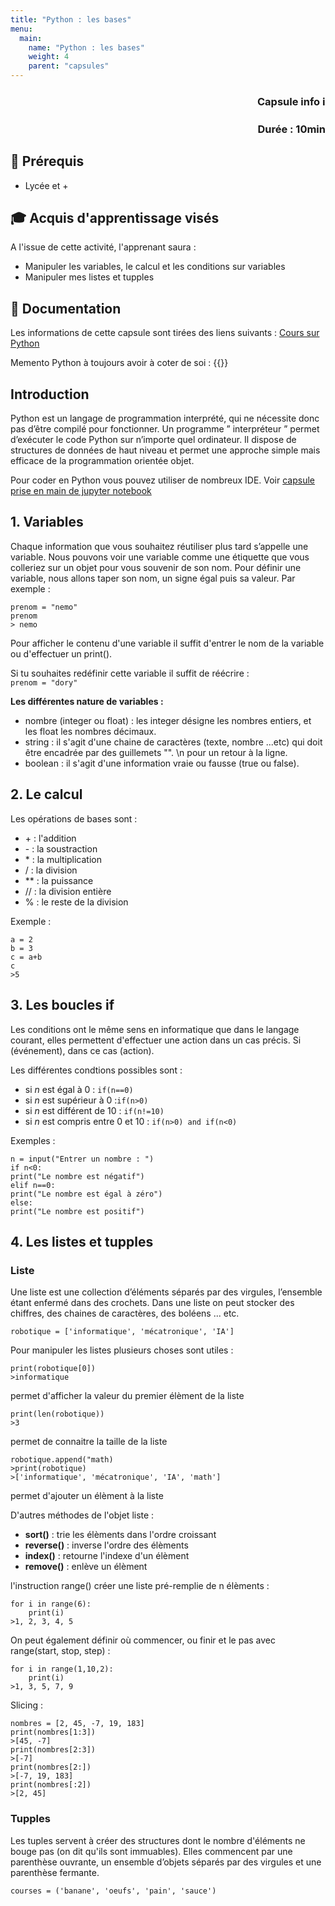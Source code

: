 ```yaml
---
title: "Python : les bases"
menu:
  main:
    name: "Python : les bases"
    weight: 4
    parent: "capsules"
---
```


### **<p style="text-align: right;">Capsule info ℹ️</p>**
### <p style="text-align: right;">Durée : 10min</p>

## 🎒 Prérequis

- Lycée et +

## 🎓 Acquis d'apprentissage visés
A l'issue de cette activité, l'apprenant saura : 
- Manipuler les variables, le calcul et les conditions sur variables  
- Manipuler mes listes et tupples 

## 📗 Documentation

Les informations de cette capsule sont tirées des liens suivants :
[Cours sur Python](https://courspython.com/bases-python.html)

Memento Python à toujours avoir à coter de soi : 
{{<pdf src="https://perso.limsi.fr/pointal/_media/python:cours:mementopython3.pdf" >}}

## Introduction 

Python est un langage de programmation interprété, qui ne nécessite donc pas d’être compilé pour fonctionner. Un programme ” interpréteur ” permet d’exécuter le code Python sur n’importe quel ordinateur. 
Il dispose de structures de données de haut niveau et permet une approche simple mais efficace de la programmation orientée objet.

Pour coder en Python vous pouvez utiliser de nombreux IDE. Voir [capsule prise en main de jupyter notebook](/ReachyNautilus/JupyterNotebook/index.md)  


## 1. Variables

Chaque information que vous souhaitez réutiliser plus tard s’appelle une variable. Nous pouvons voir une variable comme une étiquette que vous colleriez sur un objet pour vous souvenir de son nom. 
Pour définir une variable, nous allons taper son nom, un signe égal puis sa valeur. Par exemple :  
   
```
prenom = "nemo"
prenom
> nemo
```  
Pour afficher le contenu d'une variable il suffit d'entrer le nom de la variable ou d'effectuer un print().  

Si tu souhaites redéfinir cette variable il suffit de réécrire :   
`prenom = "dory"`

**Les différentes nature de variables :** 
* nombre (integer ou float) : les integer désigne les nombres entiers, et les float les nombres décimaux.  
* string : il s'agit d'une chaine de caractères (texte, nombre ...etc) qui doit être encadrée par des guillemets "". \n pour un retour à la ligne.    
* boolean : il s'agit d'une information vraie ou fausse (true ou false).   

## 2. Le calcul 

Les opérations de bases sont : 
*  <texte>+</texte> : l'addition 
* <texte>-</texte> : la soustraction 
* <texte>*</texte> : la multiplication 
* / : la division 
* ** : la puissance 
* // : la division entière
* % : le reste de la division 

Exemple :  
```
a = 2
b = 3 
c = a+b
c
>5 
```
## 3. Les boucles if 

Les conditions ont le même sens en informatique que dans le langage courant, elles permettent d'effectuer une action dans un cas précis. Si (événement), dans ce cas (action). 

Les différentes condtions possibles sont : 
* si *n* est égal à 0 : `if(n==0)`  
* si *n* est supérieur à 0 :`if(n>0)` 
* si *n* est différent de 10 : `if(n!=10)`
* si *n* est compris entre 0 et 10 : `if(n>0) and if(n<0)`  

Exemples : 
```
n = input("Entrer un nombre : ")
if n<0:
print("Le nombre est négatif")
elif n==0:
print("Le nombre est égal à zéro")
else:
print("Le nombre est positif")
```
## 4. Les listes et tupples

### Liste

Une liste est une collection d’éléments séparés par des virgules, l’ensemble étant enfermé dans des
crochets. Dans une liste on peut stocker des chiffres, des chaines de caractères, des boléens ... etc. 

`robotique = ['informatique', 'mécatronique', 'IA']`

Pour manipuler les listes plusieurs choses sont utiles :  
```
print(robotique[0])
>informatique
```
permet d'afficher la valeur du premier élèment de la liste 
```
print(len(robotique))
>3
```
permet de connaitre la taille de la liste 

```
robotique.append("math)
>print(robotique)
>['informatique', 'mécatronique', 'IA', 'math']
```
permet d'ajouter un élèment à la liste 

D'autres méthodes de l'objet liste : 
* **sort()** : trie les élèments dans l'ordre croissant  
* **reverse()** : inverse l'ordre des élèments  
* **index()** : retourne l'indexe d'un élèment
* **remove()** : enlève un élèment 

l'instruction range() créer une liste pré-remplie de n élèments : 
```
for i in range(6):
    print(i)
>1, 2, 3, 4, 5
```
On peut également définir où commencer, ou finir et le pas avec range(start, stop, step) : 
```
for i in range(1,10,2):
    print(i)
>1, 3, 5, 7, 9
```

Slicing :

```
nombres = [2, 45, -7, 19, 183]
print(nombres[1:3]) 
>[45, -7]
print(nombres[2:3])
>[-7]
print(nombres[2:])
>[-7, 19, 183]
print(nombres[:2])
>[2, 45]
```

### Tupples

Les tuples servent à créer des structures dont le nombre d'éléments ne bouge pas (on dit qu'ils sont immuables).
Elles commencent par une parenthèse ouvrante, un ensemble d’objets séparés par des virgules et une parenthèse fermante.

`courses = ('banane', 'oeufs', 'pain', 'sauce')`

